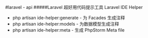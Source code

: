 #laravel - api
#####Laravel 超好用代码提示工具 Laravel IDE Helper
* php artisan ide-helper:generate - 为 Facades 生成注释
* php artisan ide-helper:models   - 为数据模型生成注释
* php artisan ide-helper:meta     - 生成 PhpStorm Meta file


